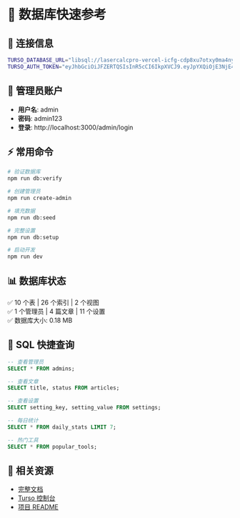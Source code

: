 # 🚀 数据库快速参考

## 📌 连接信息

```bash
TURSO_DATABASE_URL="libsql://lasercalcpro-vercel-icfg-cdp8xu7otxy0ma4nyltz6age.aws-us-east-1.turso.io"
TURSO_AUTH_TOKEN="eyJhbGciOiJFZERTQSIsInR5cCI6IkpXVCJ9.eyJpYXQiOjE3NjE4MDQzNjEsImlkIjoiZGMyYTA4MjEtM2RkNS00N2Y4LTg0OTAtOWU1YThiMDI0NTI3IiwicmlkIjoiMWJkZmFiZTgtZjQ0Yy00NzA4LTlhMjMtNmE5YWY4MGMyYzQwIn0.wDtkkfo9W3w56y2aU5NCtT6hGDLgZOFGexy3hNk2i9jwh2bXKLjLseMk35YM5mDb-rNolV8r-AB7pUvfNTlxDQ"
```

## 🔐 管理员账户

- **用户名**: admin
- **密码**: admin123
- **登录**: http://localhost:3000/admin/login

## ⚡ 常用命令

```bash
# 验证数据库
npm run db:verify

# 创建管理员
npm run create-admin

# 填充数据
npm run db:seed

# 完整设置
npm run db:setup

# 启动开发
npm run dev
```

## 📊 数据库状态

✅ 10 个表 | 26 个索引 | 2 个视图  
✅ 1 个管理员 | 4 篇文章 | 11 个设置  
✅ 数据库大小: 0.18 MB

## 📝 SQL 快捷查询

```sql
-- 查看管理员
SELECT * FROM admins;

-- 查看文章
SELECT title, status FROM articles;

-- 查看设置
SELECT setting_key, setting_value FROM settings;

-- 每日统计
SELECT * FROM daily_stats LIMIT 7;

-- 热门工具
SELECT * FROM popular_tools;
```

## 🔗 相关资源

- [完整文档](./DATABASE_SETUP_COMPLETE.md)
- [Turso 控制台](https://turso.tech/app)
- [项目 README](./README.md)













